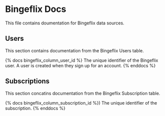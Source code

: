 # Bingeflix Docs
This file contains doumentation for Bingeflix data sources.

## Users
This section contains documentation from the Bingeflix Users table.

{% docs bingeflix_column_user_id %}
The unique identifier of the Bingeflix user. A user is created when they sign up for an account. 
{% enddocs %}


## Subscriptions
This section concatins documentation from the Bingeflix Subscription table.

{% docs bingeflix_column_subscription_id %})
The unique identifier of the subscription.
{% enddocs %}
